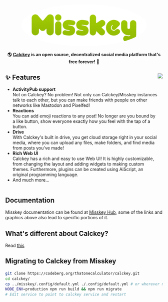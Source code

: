 <div align="center">
<a href="https://misskey-hub.net">
	<img src="./assets/title_float.svg" alt="Calckey logo" style="border-radius:50%" width="400"/>
</a>
	
**🌎 **[Calckey](https://misskey-hub.net/)** is an open source, decentralized social media platform that's free forever! 🚀**
	
</div>

<div>

<img src="https://pool.jortage.com/voringme/misskey/e7cd2a17-8b23-4e1e-b5cf-709480c623e2.png" align="right" height="320px"/>

## ✨ Features
- **ActivityPub support**\
Not on Calckey? No problem! Not only can Calckey/Misskey instances talk to each other, but you can make friends with people on other networks like Mastodon and Pixelfed!
- **Reactions**\
You can add emoji reactions to any post! No longer are you bound by a like button, show everyone exactly how you feel with the tap of a button.
- **Drive**\
With Calckey's built in drive, you get cloud storage right in your social media, where you can upload any files, make folders, and find media from posts you've made!
- **Rich Web UI**\
	Calckey has a rich and easy to use Web UI!
	It is highly customizable, from changing the layout and adding widgets to making custom themes.
	Furthermore, plugins can be created using AiScript, an original programming language.
- And much more...

</div>

<div style="clear: both;"></div>

## Documentation

Misskey documentation can be found at [Misskey Hub](https://misskey-hub.net/), some of the links and graphics above also lead to specific portions of it.

## What's different about Calckey?
Read [this](./CALCKEY.md)

## Migrating to Calckey from Misskey
```sh
git clone https://codeberg.org/thatonecalculator/calckey.git
cd calckey/
cp ../misskey/.config/default.yml ./.config/default.yml # or wherever misskey folder is
NODE_ENV=production npm run build && npm run migrate
# Edit service to point to calckey service and restart
```